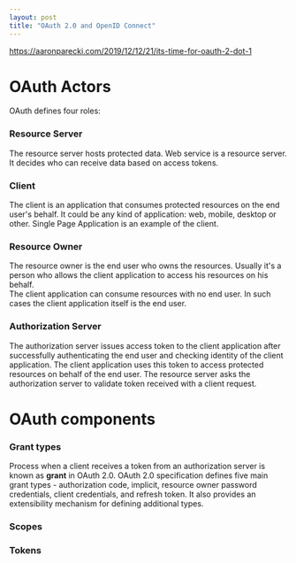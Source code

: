 ```yaml
---
layout: post
title: "OAuth 2.0 and OpenID Connect"
---
```


https://aaronparecki.com/2019/12/12/21/its-time-for-oauth-2-dot-1

# OAuth Actors

OAuth defines four roles:

### Resource Server

The resource server hosts protected data.
Web service is a resource server. 
It decides who can receive data based on access tokens.

### Client

The client is an application that consumes protected resources on the end user's behalf.
It could be any kind of application: web, mobile, desktop or other. 
Single Page Application is an example of the client.

### Resource Owner

The resource owner is the end user who owns the resources.
Usually it's a person who allows the client application to access his resources on his behalf.<br>
The client application can consume resources with no end user. 
In such cases the client application itself is the end user.

### Authorization Server

The authorization server issues access token to the client application after successfully
authenticating the end user and checking identity of the client application. 
The client application uses this token to access protected resources on behalf of the end user.
The resource server asks the authorization server to validate token received with a client request.

# OAuth components

### Grant types

Process when a client receives a token from an authorization server is known as **grant** in OAuth 2.0.
OAuth 2.0 specification defines five main grant types - authorization code, implicit, 
resource owner password credentials, client credentials, and refresh token.
It also provides an extensibility mechanism for defining additional types.

### Scopes

### Tokens
